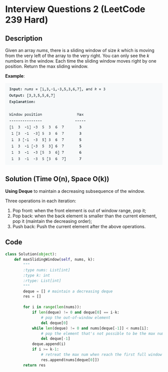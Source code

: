 # Interview Questions 2 (LeetCode 239 Hard)

## Description

Given an array *nums*, there is a sliding window of size *k* which is moving from the very left of the array to the very right. You can only see the *k* numbers in the window. Each time the sliding window moves right by one position. Return the max sliding window.

**Example**:

![239_example](doc/239_example.png)



## Solution (Time O(n), Space O(k))

**Using Deque** to maintain a decreasing subsequence of the window.

Three operations in each iteration:

1. Pop front: when the front element is out of window range, pop it;
2. Pop back: when the back element is smaller than the current element, pop it (maintain the decreasing order);
3. Push back: Push the current element after the above operations.



## Code

```python
class Solution(object):
    def maxSlidingWindow(self, nums, k):
        """
        :type nums: List[int]
        :type k: int
        :rtype: List[int]
        """
        deque = [] # maintain a decreasing deque
        res = []
        
        for i in range(len(nums)):
            if len(deque) != 0 and deque[0] == i-k: 
                # pop the out-of-window element
                del deque[0]
            while len(deque) != 0 and nums[deque[-1]] < nums[i]:
                # pop the element that's not possible to be the max num
                del deque[-1]
            deque.append(i)
            if i >= k-1: 
                # retreat the max num when reach the first full window
                res.append(nums[deque[0]])
        return res
```

